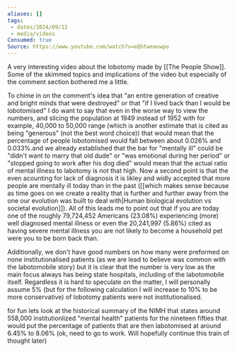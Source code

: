 ```yaml
---
aliases: []
tags:
 - dates/2024/09/12
 - media/videos
Consumed: true
Source: https://www.youtube.com/watch?v=eQhtweaowpo
---
```

A very interesting video about the lobotomy made by [[The People Show]]. Some of the skimmed topics and implications of the video but especially of the comment section bothered me a little.

To chime in on the comment's idea that "an entire generation of creative and bright minds that were destroyed" or that "if I lived back than I would be lobotomised" I do want to say that even in the worse way to view the numbers, and slicing the population at 1949 instead of 1952 with for example, 40,000 to 50,000 range (which is another estimate that is cited as being "generous" (not the best word choice)) that would mean that the percentage of people lobotomised would fall between about 0.026% and 0.033%.and we already established that the bar for "mentally ill" could be "didn't want to marry that old dude" or "was emotional during her period" or "stopped going to work after his dog died" would mean that the actual ratio of mental illness to labotomy is not that high. Now a second point is that the even acounting for lack of diagnosis it is likley and widly accepted that more people are mentally ill today than in the past ([[which makes sense because as time goes on we create a reality that is further and further away from the one our evolution was built to deal with|Human biological evolution vs societal evolution]]). All of this leads me to point out that if you are today one of the roughly 79,724,452 Americans (23.08%) experiencing (more) well diagnosed mental illness or even the 20,241,997 (5.86%) cited as having severe mental illness you are not likely to become a household pet were you to be born back than.

Additionally, we don't have good numbers on how many were preformed on none institutionalised patients (as we are lead to believe was common with the labotomobile story) but it is clear that the number is very low as the main focus always has being state hospitals, including of the labotomobile itself. Regardless it is hard to speculate on the matter, I will personally assume 5% (but for the following calculation I will increase to 10% to be more conservative) of lobotomy patients were not institutionalised.

for fun lets look at the historical summary of the NIMH that states around 558,000 institutionlized "mental health" patients for the nineteen fifties that would put the percentage of patients that are then labotomised at around 6.45% to 8.06% 
(ok, need to go to work. Will hopefully continue this train of thought later)

